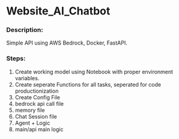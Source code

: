 # Website_AI_Chatbot

### Description:
Simple API using AWS Bedrock, Docker, FastAPI.

### Steps:
1. Create working model using Notebook with proper environment variables.
2. Create seperate Functions for all tasks, seperated for code productionization
3. Create Config File
4. bedrock api call file
5. memory file
6. Chat Session file
7. Agent + Logic
8. main/api main logic